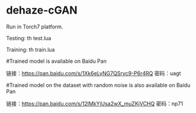 # dehaze-cGAN
Run in Torch7 platform.

Testing:
th test.lua

Training:
th train.lua

#Trained model is available on Baidu Pan

链接：https://pan.baidu.com/s/1Xk6eLyNG7QSrvc9-P6r4RQ 密码：uagt

#Trained model on the dataset with random noise is also available on Baidu Pan

链接：https://pan.baidu.com/s/12lMkYjUsa2wX_muZKjVCHQ 密码：np71

